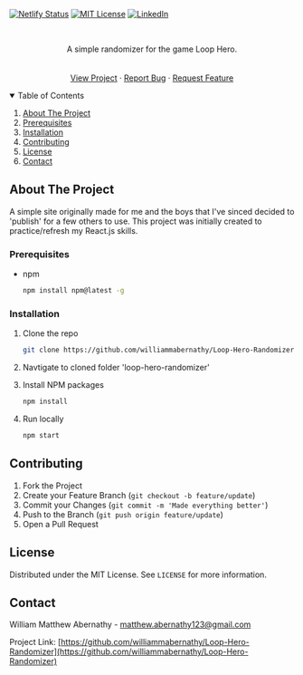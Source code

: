 <!--
*** Thanks for checking out the Best-README-Template. If you have a suggestion
*** that would make this better, please fork the repo and create a pull request
*** or simply open an issue with the tag "enhancement".
*** Thanks again! Now go create something AMAZING! :D
-->

<!-- PROJECT SHIELDS -->
<!--
*** I'm using markdown "reference style" links for readability.
*** Reference links are enclosed in brackets [ ] instead of parentheses ( ).
*** See the bottom of this document for the declaration of the reference variables
*** for contributors-url, forks-url, etc. This is an optional, concise syntax you may use.
*** https://www.markdownguide.org/basic-syntax/#reference-style-links
-->

[![Netlify Status](https://api.netlify.com/api/v1/badges/ac0b57c2-9e00-4156-a899-dc35c9d421ce/deploy-status)](https://app.netlify.com/sites/loop-hero-randomizer/deploys)
[![MIT License][license-shield]][license-url]
[![LinkedIn][linkedin-shield]][linkedin-url]

<!-- PROJECT LOGO -->
<br />
<p align="center">
  <p align="center">
    A simple randomizer for the game Loop Hero.
    <br />
    <br />
    <br />
    <a href="https://loop-hero-randomizer.netlify.app/">View Project</a>
    ·
    <a href="https://github.com/othneildrew/Best-README-Template/issues">Report Bug</a>
    ·
    <a href="https://github.com/othneildrew/Best-README-Template/issues">Request Feature</a>
  </p>
</p>

<!-- TABLE OF CONTENTS -->
<details open="open">
  <summary>Table of Contents</summary>
  <ol>
    <li><a href="#about-the-project">About The Project</a></li>
    <li><a href="#prerequisites">Prerequisites</a></li>
    <li><a href="#installation">Installation</a></li>
    <li><a href="#contributing">Contributing</a></li>
    <li><a href="#license">License</a></li>
    <li><a href="#contact">Contact</a></li>
  </ol>
</details>

<!-- ABOUT THE PROJECT -->

## About The Project

A simple site originally made for me and the boys that I've sinced decided to 'publish' for a few others to use. This project was initially created 
to practice/refresh my React.js skills.

### Prerequisites

- npm
  ```sh
  npm install npm@latest -g
  ```

### Installation

1. Clone the repo
   ```sh
   git clone https://github.com/williammabernathy/Loop-Hero-Randomizer
   ```
2. Navtigate to cloned folder 'loop-hero-randomizer'

3. Install NPM packages
   ```sh
   npm install
   ```
4. Run locally
   ```sh
   npm start
   ```

<!-- CONTRIBUTING -->

## Contributing

1. Fork the Project
2. Create your Feature Branch (`git checkout -b feature/update`)
3. Commit your Changes (`git commit -m 'Made everything better'`)
4. Push to the Branch (`git push origin feature/update`)
5. Open a Pull Request

<!-- LICENSE -->

## License

Distributed under the MIT License. See `LICENSE` for more information.

<!-- CONTACT -->

## Contact

William Matthew Abernathy - matthew.abernathy123@gmail.com

Project Link: [https://github.com/williammabernathy/Loop-Hero-Randomizer](https://github.com/williammabernathy/Loop-Hero-Randomizer)

<!-- ACKNOWLEDGEMENTS -->

<!-- MARKDOWN LINKS & IMAGES -->
<!-- https://www.markdownguide.org/basic-syntax/#reference-style-links -->

[license-shield]: https://img.shields.io/github/license/othneildrew/Best-README-Template.svg?style=for-the-badge
[license-url]: https://github.com/othneildrew/Best-README-Template/blob/master/LICENSE.txt
[linkedin-shield]: https://img.shields.io/badge/-LinkedIn-black.svg?style=for-the-badge&logo=linkedin&colorB=555
[linkedin-url]: https://www.linkedin.com/in/william-abernathy-b636a5199/
